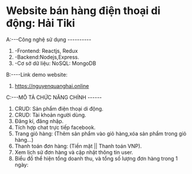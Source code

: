 # Website bán hàng điện thoại di động: Hải Tiki

A:---Công nghệ sử dụng ----------
1. -Frontend: Reactjs, Redux
2. -Backend:Nodejs,Express.
3. -Cơ sở dữ liệu: NoSQL: MongoDB

B:----Link demo website:
1. https://nguyenquanghai.online


C:---MÔ TẢ CHỨC NĂNG CHÍNH ------

1. CRUD: Sản phẩm điện thoại di động.
2. CRUD: Tài khoản người dùng.
3. Đăng kí, đăng nhập.
4. Tích hợp chat trực tiếp facebook.
5. Trang giỏ hàng: (Thêm sản phẩm vào giỏ hàng,xóa sản phẩm trong giỏ hàng...)
6. Thanh toán đơn hàng: (Tiền mặt || Thanh toán VNP).
7. Xem lịch sử đơn hàng và cập nhật thông tin user.
8. Biểu đồ thể hiện tổng doanh thu, và tổng số lượng đơn hàng trong 1 ngày:

